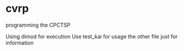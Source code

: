 # cvrp
programming the CPCTSP

Using dimod for execution
Use test_kai for usage
the other file just for information
